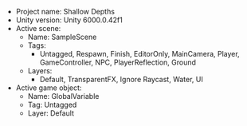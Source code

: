 <!-- UNITY CODE ASSIST INSTRUCTIONS START -->
- Project name: Shallow Depths
- Unity version: Unity 6000.0.42f1
- Active scene:
  - Name: SampleScene
  - Tags:
    - Untagged, Respawn, Finish, EditorOnly, MainCamera, Player, GameController, NPC, PlayerReflection, Ground
  - Layers:
    - Default, TransparentFX, Ignore Raycast, Water, UI
- Active game object:
  - Name: GlobalVariable
  - Tag: Untagged
  - Layer: Default
<!-- UNITY CODE ASSIST INSTRUCTIONS END -->